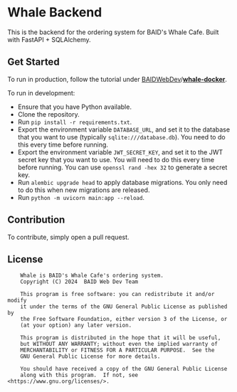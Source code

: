 # Whale Backend

This is the backend for the ordering system for BAID's Whale Cafe. Built with FastAPI + SQLAlchemy.

## Get Started

To run in production, follow the tutorial under [BAIDWebDev](https://github.com/BAIDWebDev)/[**whale-docker**](https://github.com/BAIDWebDev/whale-docker).

To run in development:

* Ensure that you have Python available.
* Clone the repository.
* Run `pip install -r requirements.txt`.
* Export the environment variable `DATABASE_URL`, and set it to the database that you want to use (typically `sqlite:///database.db`). You need to do this every time before running.
* Export the environment variable `JWT_SECRET_KEY`, and set it to the JWT secret key that you want to use. You will need to do this every time before running. You can use `openssl rand -hex 32` to generate a secret key.
* Run `alembic upgrade head` to apply database migrations. You only need to do this when new migrations are released.
* Run `python -m uvicorn main:app --reload`.

## Contribution

To contribute, simply open a pull request.

## License

```
    Whale is BAID's Whale Cafe's ordering system.
    Copyright (C) 2024  BAID Web Dev Team

    This program is free software: you can redistribute it and/or modify
    it under the terms of the GNU General Public License as published by
    the Free Software Foundation, either version 3 of the License, or
    (at your option) any later version.

    This program is distributed in the hope that it will be useful,
    but WITHOUT ANY WARRANTY; without even the implied warranty of
    MERCHANTABILITY or FITNESS FOR A PARTICULAR PURPOSE.  See the
    GNU General Public License for more details.

    You should have received a copy of the GNU General Public License
    along with this program.  If not, see <https://www.gnu.org/licenses/>.
```
